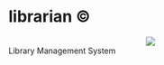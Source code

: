 # librarian &copy;
<center>
    <img src="https://www.travis-ci.org/Enok-B/librarian.svg?branch=master">
</center>
Library Management System
